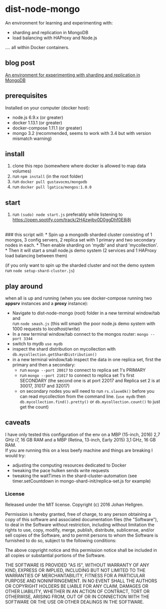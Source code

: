 # dist-node-mongo

An environment for learning and experimenting with:

- sharding and replication in MongoDB
- load balancing with HAProxy and Node.js

.... all within Docker containers.

## blog post
[An environment for experimenting with sharding and replication in MongoDB](http://hellgrenj.tumblr.com/post/158015640353/an-environment-for-experimenting-with-sharding-and)

## prerequisites

Installed on your computer (docker host):

- node.js 6.9.x (or greater)
- docker 1.13.1 (or greater)
- docker-compose 1.11.1 (or greater)
- mongo 3.2 (recommended, seems to work with 3.4 but with version mismatch warning)

## install

1) clone this repo (somewhere where docker is allowed to map data volumes)  
2) run `npm install` (in the root folder)  
3) run `docker pull gustavocms/mongodb`  
4) run `docker pull lgatica/mongos:1.0.0`  

## start

1) run `(sudo) node start.js` preferably while listening to https://open.spotify.com/track/2H4zwjbv0D0ggDhf0E8j8j     
<br/>
### this script will:  
* Spin up a mongodb sharded cluster consisting of 1 mongos, 3 config servers, 2 replica set with 1 primary and two secondary nodes in each.
* Then enable sharding on 'mydb' and shard 'mycollection'.  
* Then it will start a small node.js demo system (2 services and 1 HAProxy load balancing between them)

(if you only want to spin up the sharded cluster and not the demo system run `node setup-shard-cluster.js`)

## play around

when all is up and running (when you see docker-compose running two **appsrv** instances and a **proxy** instance):
* Navigate to dist-node-mongo (root) folder in a new terminal window/tab and   
run `node smash.js` (this will smash the poor node.js demo system with 1000 requests to *localhost/write*)
* In a new terminal window/tab connect to the mongos router: `mongo --port 3344`
* switch to mydb `use mydb`
* inspect the shard distribution on mycollection with `db.mycollection.getShardDistribution()`
* in a new terminal window/tab inspect the data in one replica set, first the primary and then a secondary:
  - run `mongo --port 20017` to connect to replica set 1's PRIMARY
  - run `mongo --port 21017` to connect to replica set 1's first SECONDARY (the second one is at port 22017 and Replica set 2 is at 30017, 31017 and 32017)
  - on secondary nodes you will need to run `rs.slaveOk()` before you can read mycollection from the command line. (`use mydb` then `db.mycollection.find().pretty()` or `db.mycollection.count()` to just get the count)

## caveats
I have only tested this configuration of the env on a MBP (15-inch, 2016) 2,7 GHz i7, 16 GB RAM and a MBP (Retina, 13-inch, Early 2015) 3,1 GHz, 16 GB RAM.  
If you are running this on a less beefy machine and things are breaking I would try:
* adjusting the computing resources dedicated to Docker
* tweaking the pace hulken sends write requests
* tweaking the waitTimes in the shard-cluster-automation (see timer.setCountdown in mongo-shard-init/replica-set.js for example)


### License

Released under the MIT license. Copyright (c) 2016 Johan Hellgren.

Permission is hereby granted, free of charge, to any person obtaining a copy of this software and associated documentation files (the "Software"), to deal in the Software without restriction, including without limitation the rights to use, copy, modify, merge, publish, distribute, sublicense, and/or sell copies of the Software, and to permit persons to whom the Software is furnished to do so, subject to the following conditions:

The above copyright notice and this permission notice shall be included in all copies or substantial portions of the Software.

THE SOFTWARE IS PROVIDED "AS IS", WITHOUT WARRANTY OF ANY KIND, EXPRESS OR IMPLIED, INCLUDING BUT NOT LIMITED TO THE WARRANTIES OF MERCHANTABILITY, FITNESS FOR A PARTICULAR PURPOSE AND NONINFRINGEMENT. IN NO EVENT SHALL THE AUTHORS OR COPYRIGHT HOLDERS BE LIABLE FOR ANY CLAIM, DAMAGES OR OTHER LIABILITY, WHETHER IN AN ACTION OF CONTRACT, TORT OR OTHERWISE, ARISING FROM, OUT OF OR IN CONNECTION WITH THE SOFTWARE OR THE USE OR OTHER DEALINGS IN THE SOFTWARE.
